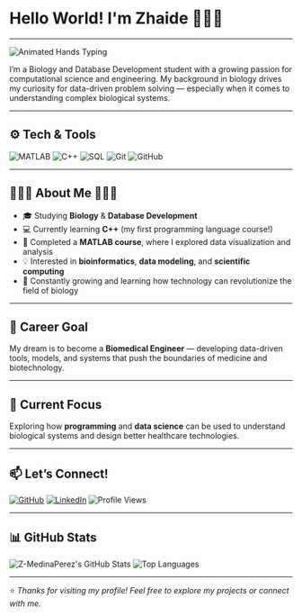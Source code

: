 # Hello World! I'm Zhaide 🙋🏻‍♀️

---

![Animated Hands Typing](https://i.pinimg.com/originals/99/47/40/994740e9184662894392a1715bbeee14.gif)

I’m a Biology and Database Development student with a growing passion for computational science and engineering. My background in biology drives my curiosity for data-driven problem solving — especially when it comes to understanding complex biological systems.

---

## ⚙️ Tech & Tools
![MATLAB](https://img.shields.io/badge/MATLAB-0076A8?style=for-the-badge&logo=mathworks&logoColor=white)
![C++](https://img.shields.io/badge/C++-00599C?style=for-the-badge&logo=cplusplus&logoColor=white)
![SQL](https://img.shields.io/badge/SQL-336791?style=for-the-badge&logo=postgresql&logoColor=white)
![Git](https://img.shields.io/badge/Git-F05032?style=for-the-badge&logo=git&logoColor=white)
![GitHub](https://img.shields.io/badge/GitHub-181717?style=for-the-badge&logo=github&logoColor=white)

---

## 👩🏻‍💻 About Me 👩🏻‍💻

- 🎓 Studying **Biology** & **Database Development**  
- 💻 Currently learning **C++** (my first programming language course!)  
- 🧠 Completed a **MATLAB course**, where I explored data visualization and analysis  
- 💡 Interested in **bioinformatics**, **data modeling**, and **scientific computing**  
- 🌱 Constantly growing and learning how technology can revolutionize the field of biology  

---

## 🎯 Career Goal

My dream is to become a **Biomedical Engineer** — developing data-driven tools, models, and systems that push the boundaries of medicine and biotechnology.

---

## 🧠 Current Focus

Exploring how **programming** and **data science** can be used to understand biological systems and design better healthcare technologies.

---
 
## 📫 Let’s Connect!
[![GitHub](https://img.shields.io/badge/GitHub-%2312100E.svg?logo=github&logoColor=white)](https://github.com/zmedinaperez)
[![LinkedIn](https://img.shields.io/badge/LinkedIn-%230077B5.svg?logo=linkedin&logoColor=white)](https://linkedin.com/in/zhaide-mp)
![Profile Views](https://komarev.com/ghpvc/?username=yourusername&color=blueviolet)

---

## 📊 GitHub Stats
![Z-MedinaPerez's GitHub Stats](https://github-readme-stats.vercel.app/api?username=Z-MedinaPerez&show_icons=true&theme=tokyonight)
![Top Languages](https://github-readme-stats.vercel.app/api/top-langs/?username=Z-MedinaPerez&layout=compact&theme=tokyonight)

---

⭐️ *Thanks for visiting my profile! Feel free to explore my projects or connect with me.*


